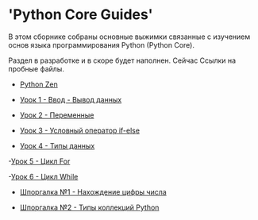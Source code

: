 # 'Python Core Guides'

В этом сборнике собраны основные выжимки связанные с изучением основ языка программирования Python (Python Core).

Раздел в разработке и в скоре будет наполнен. Сейчас Ссылки на пробные файлы.

- [Python Zen](https://github.com/Skif3195/Python-Learning/blob/Guides/Python%20Core/Zen%20Python.md)

- [Урок 1 - Ввод - Вывод данных](https://github.com/Skif3195/Python-Learning/blob/Guides/Python%20Core/Урок%201%20-%20Ввод%20-%20Вывод%20данных.md)

- [Урок 2 - Переменные](https://github.com/Skif3195/Python-Learning/blob/Guides/Python%20Core/Урок%202%20-%20Переменные.md)

- [Урок 3 - Условный оператор if-else](https://github.com/Skif3195/Python-Learning/blob/Guides/Python%20Core/Урок%203%20-%20Условный%20оператор%20if-else.md)

- [Урок 4 - Типы данных](https://github.com/Skif3195/Python-Learning/blob/Guides/Python%20Core/Урок%204%20-%20Типы%20данных.md)

-[Урок 5 - Цикл For](https://github.com/Skif3195/Python-Learning/blob/Guides/Python%20Core/Урок%205%20-%20Цикл%20For.md)

-[Урок 6 - Цикл While](https://github.com/Skif3195/Python-Learning/blob/Guides/Python%20Core/Урок%206%20-%20Цикл%20While.md)

- [Шпоргалка №1 - Нахождение цифры числа](https://github.com/Skif3195/Python-Learning/blob/Guides/Python%20Core/Шпоргалка%20№1%20-%20Нахождение%20цифры%20числа.md)

- [Шпоргалка №2 - Типы коллекций Python](https://github.com/Skif3195/Python-Learning/blob/Guides/Python%20Core/Шпоргалка%20№1%20-Типы%20коллекций%20Python.md)
